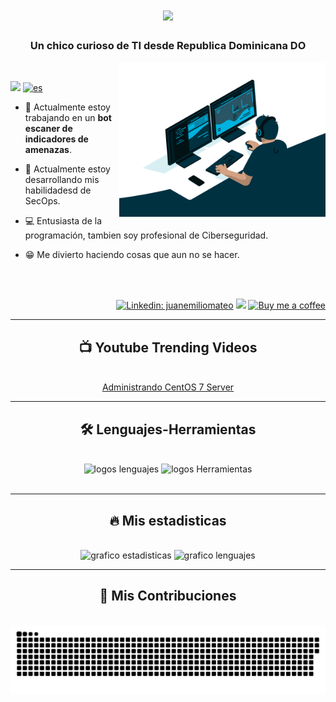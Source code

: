 <h1 align="center">
    <img src="https://readme-typing-svg.herokuapp.com/?font=Righteous&color=FFFFFF&size=35&center=true&vCenter=true&width=500&height=70&duration=4000&lines=Hola!+%F0%9F%91%8B;+Soy+Juan+Mateo!;" />
</h1>

<h3 align="center">Un chico curioso de TI desde Republica Dominicana DO</h3>

<img align="right" alt="Coding" width="330" src="./images/coding.gif" />

<br/>

<div align="left">
  
  <img src="https://visitor-badge.laobi.icu/badge?page_id=juanemiliomateo.juanemiliomateo" /> [![es](https://img.shields.io/badge/lang-en-purple.svg)](https://github.com/juanemiliomateo/juanemiliomateo/blob/master/README.es.md)
  
  - 🔭 Actualmente estoy trabajando en un **bot escaner de indicadores de amenazas**.
  
  - 🌱 Actualmente estoy desarrollando mis habilidadesd de SecOps.
  
  - 💻 Entusiasta de la programación, tambien soy profesional de Ciberseguridad.
  
  - 😁 Me divierto haciendo cosas que aun no se hacer.

</div>

<br/>

<div align="right">
  <br>
  
  [![Linkedin: juanemiliomateo](https://img.shields.io/badge/-juanemiliomateo-blue?style=flat-square&logo=Linkedin&logoColor=white)](https://linkedin.com/in/juanemiliomateo)
  [<img src="https://img.shields.io/youtube/channel/views/UCCHzyYPW5fJC61xxdzc5pxA" />](https://www.youtube.com/@juanemiliomateo)
  [![Buy me a coffee](https://img.shields.io/badge/Comprame_un-cafe-FFDD00?style=shield&logo=buy-me-a-coffee)](https://www.buymeacoffee.com/juanemiliomateo)
</div>

<hr/>

<div align="center">
  <h2>📺 Youtube Trending Videos</h2>
  <br/>
  <a href="https://www.youtube.com/playlist?list=PLKwSgKGxI_l9myMnd83gzik3IYiXdaN7f">Administrando CentOS 7 Server</a>
  <br/>  
</div>

<hr>

<div align="center">
  <h2 align="center">🛠 Lenguajes-Herramientas</h2>
  <br/>
  <img src="https://skillicons.dev/icons?i=python,html,css,javascript,regex,flask" alt="logos lenguajes"  />
  <img src="https://skillicons.dev/icons?i=powershell,bash,github,vscode,aws,workers" alt="logos Herramientas"  /><br/>
  <br/>
</div>

<hr/>

<div align="center">
  <h2 align="center">🔥 Mis estadisticas</h2>
  <br/>
    <img src="https://github-readme-stats.vercel.app/api?username=juanemiliomateo&hide_title=true&hide_rank=false&show_icons=true&include_all_commits=false&count_private=true&disable_animations=false&theme=github_dark&locale=es&hide_border=true&order=1" height="150" alt="grafico estadisticas"  />
    <img src="https://github-readme-stats.vercel.app/api/top-langs?username=juanemiliomateo&locale=es&hide_title=false&layout=compact&card_width=320&langs_count=3&theme=github_dark&hide_border=true&order=2" height="105" alt="grafico lenguajes"  />
</div>

<hr/>

<div align="center">
  <h2 align="center">🐍 Mis Contribuciones</h2>
  <br/>
  <img align="center" src="https://raw.githubusercontent.com/juanemiliomateo/juanemiliomateo/output/snake.svg" alt="Snake animation" />
</div>
